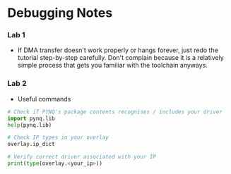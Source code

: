 # Debugging Notes

### Lab 1
- If DMA transfer doesn't work properly or hangs forever, just redo the tutorial step-by-step carefully. Don't complain because it is a relatively simple process that gets you familiar with the toolchain anyways.

### Lab 2
- Useful commands
```python
# Check if PYNQ's package contents recognises / includes your driver 
import pynq.lib
help(pynq.lib)

# Check IP types in your overlay
overlay.ip_dict

# Verify correct driver associated with your IP
print(type(overlay.<your_ip>))

```